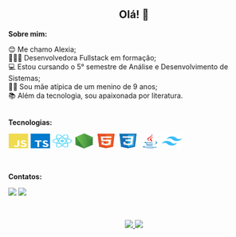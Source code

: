 <h2 align=center>Olá! 👋</h2> 

<b>Sobre mim:</b><br>

😊 Me chamo Alexia;<br>
👩🏻‍💻 Desenvolvedora Fullstack em formação;<br>
💻 Estou cursando o 5° semestre de Análise e Desenvolvimento de Sistemas;<br>
🧑🏻 Sou mãe atípica de um menino de 9 anos;<br>
📚 Além da tecnologia, sou apaixonada por literatura.<br><br>

<b>Tecnologias:</b>
<div style="display: inline_block">
  <img align="center" alt="js" height="30" width="40" src="https://raw.githubusercontent.com/devicons/devicon/master/icons/javascript/javascript-plain.svg">
  <img align="center" alt="ts" height="30" width="40" src="https://raw.githubusercontent.com/devicons/devicon/master/icons/typescript/typescript-plain.svg">
  <img align="center" alt="React" height="30" width="40" src="https://raw.githubusercontent.com/devicons/devicon/master/icons/react/react-original.svg">
  <img align="center" alt="CSS" height="30" width="40" src="https://raw.githubusercontent.com/devicons/devicon/master/icons/nodejs/nodejs-original.svg">
  <img align="center" alt="HTML" height="30" width="40" src="https://raw.githubusercontent.com/devicons/devicon/master/icons/html5/html5-original.svg">
  <img align="center" alt="CSS" height="30" width="40" src="https://raw.githubusercontent.com/devicons/devicon/master/icons/css3/css3-original.svg">
  <img align="center" alt="CSS" height="30" width="40" src="https://raw.githubusercontent.com/devicons/devicon/master/icons/java/java-original.svg">
  <img align="center" alt="CSS" height="30" width="40" src="https://raw.githubusercontent.com/devicons/devicon/master/icons/tailwindcss/tailwindcss-original.svg">
 </div><br><br>

 <b>Contatos:</b><br>
 <div>
    <a href = "mailto:alexiasojones@gmail.com"><img src="https://img.shields.io/badge/-Gmail-%23333?style=for-the-badge&logo=gmail&logoColor=white" target="_blank"></a>
  <a href="https://www.linkedin.com/in/alexia-jones-137602216/" target="_blank"><img src="https://img.shields.io/badge/-LinkedIn-%230077B5?style=for-the-badge&logo=linkedin&logoColor=white" target="_blank"></a> 
 </div>

##
<br>

<div align="center">
  <div align="center">
    <a href="https://github.com/jonesalexia">
    <img decoding="async" loading="lazy" height="170em" src="https://github-readme-stats-74zg.vercel.app/api?username=jonesalexia&show_icons=true&theme=tokyonight&include_all_commits=true&count_private=true"/>
    <img height="170em" src="https://github-readme-stats-74zg.vercel.app/api/top-langs/?username=jonesalexia&layout=compact&langs_count=10&theme=tokyonight"/>
  </div>


